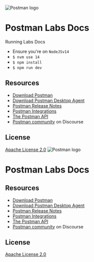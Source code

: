 ![Postman logo](https://assets.getpostman.com/common-share/postman-github-logo.png "Postman logo")

# Postman Labs Docs

Running Labs Docs

- Ensure you're on `NodeJSv14`
- `$ nvm use 14`
- `$ npm install`
- `$ npm run dev`

## Resources

- [Download Postman](https://www.postman.com/downloads/)
- [Download Postman Desktop Agent](https://www.postman.com/downloads/postman-agent/)
- [Postman Release Notes](https://www.postman.com/downloads/release-notes)
- [Postman Integrations](https://www.postman.com/integrations/)
- [The Postman API](https://www.postman.com/postman/workspace/postman-public-workspace/documentation/12959542-c8142d51-e97c-46b6-bd77-52bb66712c9a/)
- [Postman community](https://community.postman.com/) on Discourse

## License

[Apache License 2.0](LICENSE)
![Postman logo](https://assets.getpostman.com/common-share/postman-github-logo.png "Postman logo")

# Postman Labs Docs

## Resources

- [Download Postman](https://www.postman.com/downloads/)
- [Download Postman Desktop Agent](https://www.postman.com/downloads/postman-agent/)
- [Postman Release Notes](https://www.postman.com/downloads/release-notes)
- [Postman Integrations](https://www.postman.com/integrations/)
- [The Postman API](https://www.postman.com/postman/workspace/postman-public-workspace/documentation/12959542-c8142d51-e97c-46b6-bd77-52bb66712c9a/)
- [Postman community](https://community.postman.com/) on Discourse

## License

[Apache License 2.0](LICENSE)
